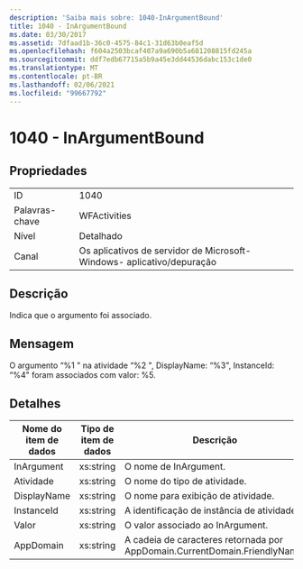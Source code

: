 ```yaml
---
description: 'Saiba mais sobre: 1040-InArgumentBound'
title: 1040 - InArgumentBound
ms.date: 03/30/2017
ms.assetid: 7dfaad1b-36c0-4575-84c1-31d63b0eaf5d
ms.openlocfilehash: f604a2503bcaf407a9a690b5a681208815fd245a
ms.sourcegitcommit: ddf7edb67715a5b9a45e3dd44536dabc153c1de0
ms.translationtype: MT
ms.contentlocale: pt-BR
ms.lasthandoff: 02/06/2021
ms.locfileid: "99667792"
---
```

# <a name="1040---inargumentbound"></a>1040 - InArgumentBound

## <a name="properties"></a>Propriedades  
  
|||  
|-|-|  
|ID|1040|  
|Palavras-chave|WFActivities|  
|Nível|Detalhado|  
|Canal|Os aplicativos de servidor de Microsoft-Windows- aplicativo/depuração|  
  
## <a name="description"></a>Descrição  

 Indica que o argumento foi associado.  
  
## <a name="message"></a>Mensagem  

 O argumento “%1 " na atividade “%2 ", DisplayName: “%3", InstanceId: “%4" foram associados com valor: %5.  
  
## <a name="details"></a>Detalhes  
  
|Nome do item de dados|Tipo de item de dados|Descrição|  
|--------------------|--------------------|-----------------|  
|InArgument|xs:string|O nome de InArgument.|  
|Atividade|xs:string|O nome do tipo de atividade.|  
|DisplayName|xs:string|O nome para exibição de atividade.|  
|InstanceId|xs:string|A identificação de instância de atividade.|  
|Valor|xs:string|O valor associado ao InArgument.|  
|AppDomain|xs:string|A cadeia de caracteres retornada por AppDomain.CurrentDomain.FriendlyName.|
